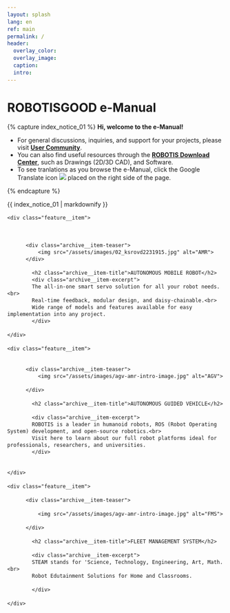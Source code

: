 ```yaml
---
layout: splash
lang: en
ref: main
permalink: /
header:
  overlay_color:
  overlay_image:
  caption:
  intro:
---
```


# ROBOTISGOOD e-Manual

{% capture index_notice_01 %}
**Hi, welcome to the e-Manual!**
- For general discussions, inquiries, and support for your projects, please visit **[User Community]**.
- You can also find useful resources through the **[ROBOTIS Download Center]**, such as Drawings (2D/3D CAD), and Software.
- To see tranlations as you browse the e-Manual, click the Google Translate icon <img src="/assets/images/icon_google.png"> placed on the right side of the page.

[User Community]: https://community.robotis.us/
[robotis download center]: http://en.robotis.com/service/downloadcenter.php

{% endcapture %}

<div class="notice--success">{{ index_notice_01 | markdownify }}</div>

<div class="feature__wrapper">

    <div class="feature__item">



          <div class="archive__item-teaser">
              <img src="/assets/images/02_ksrovd2231915.jpg" alt="AMR">
          </div>

            <h2 class="archive__item-title">AUTONOMOUS MOBILE ROBOT</h2>
            <div class="archive__item-excerpt">
            The all-in-one smart servo solution for all your robot needs.<br>
            Real-time feedback, modular design, and daisy-chainable.<br>
            Wide range of models and features available for easy implementation into any project.
            </div>

    </div>

    <div class="feature__item">


          <div class="archive__item-teaser">
              <img src="/assets/images/agv-amr-intro-image.jpg" alt="AGV">

          </div>

            <h2 class="archive__item-title">AUTONOMOUS GUIDED VEHICLE</h2>

            <div class="archive__item-excerpt">
            ROBOTIS is a leader in humanoid robots, ROS (Robot Operating System) development, and open-source robotics.<br>
            Visit here to learn about our full robot platforms ideal for professionals, researchers, and universities.
            </div>


    </div>

    <div class="feature__item">

          <div class="archive__item-teaser">

              <img src="/assets/images/agv-amr-intro-image.jpg" alt="FMS">

          </div>

            <h2 class="archive__item-title">FLEET MANAGEMENT SYSTEM</h2>

            <div class="archive__item-excerpt">
            STEAM stands for 'Science, Technology, Engineering, Art, Math.<br>
            Robot Edutainment Solutions for Home and Classrooms.

            </div>

    </div>

</div>
